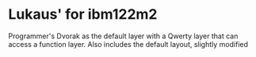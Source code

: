 # Lukaus' for ibm122m2
Programmer's Dvorak as the default layer with a Qwerty layer that can access a function layer. Also includes the default layout, slightly modified
